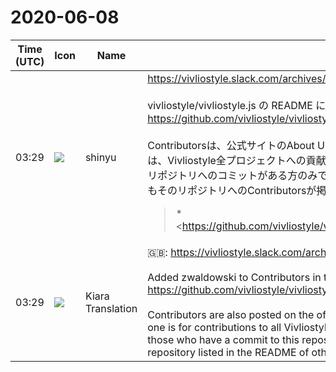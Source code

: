 # 2020-06-08

|Time (UTC)|Icon|Name|Message|
|---|---|---|---|
|03:29|![](https://avatars.slack-edge.com/2018-04-27/354445776386_e258f5ed5ba887b08668_72.jpg)|shinyu|<https://vivliostyle.slack.com/archives/CAKE04A83/p1591581190075800><br><br>vivliostyle/vivliostyle.js の README に掲載の Contributors に zwaldowski さんを追加しました:<br><https://github.com/vivliostyle/vivliostyle.js/blob/master/README.md#contributors-><br><br>Contributorsは、公式サイトのAbout UsページとHistoryページにも掲載してます。そちらのほうは、Vivliostyle全プロジェクトへの貢献が対象ですが、vivliostyle.js の README に掲載は、このリポジトリへのコミットがある方のみです。他のリポジトリ（vivliostyle-cli など）のREADMEにもそのリポジトリへのContributorsが掲載されるようにしたほうがよいかも。<br><blockquote>*<https://github.com/vivliostyle/vivliostyle.js/compare/77edf03dd641...08e85459c1ad|1 new commit> pushed to <https://github.com/vivliostyle/vivliostyle.js/tree/master|`master`>*<br><https://github.com/vivliostyle/vivliostyle.js/commit/08e85459c1ad0a5ca73a6449d260e6088673a776|`08e85459`> - docs: add @zwaldowski as a contributor</blockquote><br><blockquote><pre>&lt;img src="https://vivliostyle.org/assets/vivliostyle-logo.svg" width="300" alt="Vivliostyle" /&gt;&lt;br/&gt;<br><br>Vivliostyle.js — HTML+CSS typesetting and rich paged viewing with EPUB/Web publications support<br><br>[![GitHub tag][github-tag]][github-tag-url]<br>[![Build Status][build-status]][build-status-url]<br>[![GitHub contributors][contributors]][contributors-url]<br>[![PR's welcome][pr-welcome]][pr-welcome-url]<br><br>🌏 [Vivliostyle website](<https://vivliostyle.org>)  <br>📖 [Documents](<https://vivliostyle.org/documents/>)  <br>🤝 [Join Community](<https://vivliostyle.org/community/>)<br><br>## Official Packages<br><br>### Vivliostyle Viewer [`vivliostyle-viewer`](<https://github.com/vivliostyle/vivliostyle.js/tree/master/packages/viewer>)<br><br>Use online [Vivliostyle Viewer](<https://vivliostyle.org/viewer/>), or download a distribution package from <https://vivliostyle.github.io>.<br><br>- [User Guide](<https://docs.vivliostyle.org/#/user-guide>)<br>- [Samples](<https://vivliostyle.org/samples/>)<br><br>### Vivliostyle Core [`vivliostyle-core`](<https://github.com/vivliostyle/vivliostyle.js/tree/master/packages/core>)<br><br>To integrate Vivliostyle Core in your project, install it as follows:<br></pre><br>npm install @vivliostyle/core<br>```<br><br>See [API Reference](<https://docs.vivliostyle.org/#/api>).<br><br>### Vivliostyle CLI [`vivliostyle-cli`](<https://github.com/vivliostyle/vivliostyle-cli>)<br><br>[Vivliostyle CLI](<https://github.com/vivliostyle/vivliostyle-cli>) is a command-line interface for Vivliostyle.<br><br>### Vivliostyle Print [`vivliostyle-print`](<https://github.com/vivliostyle/vivliostyle-print>)<br><br>[Vivliostyle Print](<https://github.com/vivliostyle/vivliostyle-print>) allows page-layouting using the Vivliostyle Core for printing within a website without destroying the original layout.<br><br>## Contribution<br><br>- [Contribution Guide](<https://github.com/vivliostyle/vivliostyle.js/tree/master/CONTRIBUTING.md>) for development setup.<br>- [Development Wiki](<https://github.com/vivliostyle/vivliostyle.js/wiki/Development>).<br><br>### Bug Reports &amp; Feature Requests<br><br>Please report on [GitHub Issues](<https://github.com/vivliostyle/vivliostyle.js/issues>).<br><br>### Contributors ✨<br><br>Thanks goes to these wonderful people ([emoji key](<https://allcontributors.org/docs/en/emoji-key>)):<br><br>&lt;!-- ALL-CONTRIBUTORS-LIST:START - Do not remove or modify this section --&gt;<br>&lt;!-- prettier-ignore-start --&gt;<br>&lt;!-- markdownlint-disable --&gt;<br>&lt;table&gt;<br>  &lt;tr&gt;<br>    &lt;td align="center"&gt;&lt;a href="https://github.com/sorotokin"&gt;&lt;img src="https://avatars3.githubusercontent.com/u/11699780?v=4" width="80px;" alt=""/&gt;&lt;br /&gt;&lt;sub&gt;&lt;b&gt;sorotokin&lt;/b&gt;&lt;/sub&gt;&lt;/a&gt;&lt;br /&gt;&lt;a href="https://github.com/vivliostyle/vivliostyle.js/commits?author=sorotokin" title="Code"&gt;💻&lt;/a&gt;&lt;/td&gt;<br>    &lt;td align="center"&gt;&lt;a href="http://kwkbtr.info"&gt;&lt;img src="https://avatars3.githubusercontent.com/u/3595560?v=4" width="80px;" alt=""/&gt;&lt;br /&gt;&lt;sub&gt;&lt;b&gt;KAWAKUBO Toru&lt;/b&gt;&lt;/sub&gt;&lt;/a&gt;&lt;br /&gt;&lt;a href="https://github.com/vivliostyle/vivliostyle.js/commits?author=kwkbtr@vivliostyle.com" title="Code"&gt;💻&lt;/a&gt;&lt;/td&gt;<br>    &lt;td align="center"&gt;&lt;a href="https://bibi.epub.link"&gt;&lt;img src="https://avatars0.githubusercontent.com/u/3631499?v=4" width="80px;" alt=""/&gt;&lt;br /&gt;&lt;sub&gt;&lt;b&gt;Satoru MATSUSHIMA (℠)&lt;/b&gt;&lt;/sub&gt;&lt;/a&gt;&lt;br /&gt;&lt;a href="https://github.com/vivliostyle/vivliostyle.js/commits?author=satorumurmur" title="Code"&gt;💻&lt;/a&gt;&lt;/td&gt;<br>    &lt;td align="center"&gt;&lt;a href="http://null.ly"&gt;&lt;img src="https://avatars2.githubusercontent.com/u/291185?v=4" width="80px;" alt=""/&gt;&lt;br /&gt;&lt;sub&gt;&lt;b&gt;Seiya Konno&lt;/b&gt;&lt;/sub&gt;&lt;/a&gt;&lt;br /&gt;&lt;a href="https://github.com/vivliostyle/vivliostyle.js/commits?author=nulltask" title="Code"&gt;💻&lt;/a&gt;&lt;/td&gt;<br>    &lt;td align="center"&gt;&lt;a href="http://www.johanneswilm.org"&gt;&lt;img src="https://avatars2.githubusercontent.com/u/595512?v=4" width="80px;" alt=""/&gt;&lt;br /&gt;&lt;sub&gt;&lt;b&gt;Johannes Wilm&lt;/b&gt;&lt;/sub&gt;&lt;/a&gt;&lt;br /&gt;&lt;a href="https://github.com/vivliostyle/vivliostyle.js/commits?author=johanneswilm" title="Code"&gt;💻&lt;/a&gt;&lt;/td&gt;<br>    &lt;td align="center"&gt;&lt;a href="https://florian.rivoal.net"&gt;&lt;img src="https://avatars0.githubusercontent.com/u/113268?v=4" width="80px;" alt=""/&gt;&lt;br /&gt;&lt;sub&gt;&lt;b&gt;Florian Rivoal&lt;/b&gt;&lt;/sub&gt;&lt;/a&gt;&lt;br /&gt;&lt;a href="https://github.com/vivliostyle/vivliostyle.js/commits?author=frivoal" title="Code"&gt;💻&lt;/a&gt;&lt;/td&gt;<br>    &lt;td align="center"&gt;&lt;a href="https://skoji.jp"&gt;&lt;img src="https://avatars1.githubusercontent.com/u/119629?v=4" width="80px;" alt=""/&gt;&lt;br /&gt;&lt;sub&gt;&lt;b&gt;Satoshi KOJIMA&lt;/b&gt;&lt;/sub&gt;&lt;/a&gt;&lt;br /&gt;&lt;a href="https://github.com/vivliostyle/vivliostyle.js/commits?author=skoji" title="Code"&gt;💻&lt;/a&gt;&lt;/td&gt;<br>  &lt;/tr&gt;<br>  &lt;tr&gt;<br>    &lt;td align="center"&gt;&lt;a href="http://unageanu.hatenablog.com/"&gt;&lt;img src="https://avatars2.githubusercontent.com/u/11205?v=4" width="80px;" alt=""/&gt;&lt;br /&gt;&lt;sub&gt;&lt;b&gt;Masaya Yamauchi&lt;/b&gt;&lt;/sub&gt;&lt;/a&gt;&lt;br /&gt;&lt;a href="https://github.com/vivliostyle/vivliostyle.js/commits?author=unageanu" title="Code"&gt;💻&lt;/a&gt;&lt;/td&gt;<br>    &lt;td align="center"&gt;&lt;a href="https://vivliostyle.org"&gt;&lt;img src="https://avatars1.githubusercontent.com/u/3324737?v=4" width="80px;" alt=""/&gt;&lt;br /&gt;&lt;sub&gt;&lt;b&gt;Shinyu Murakami&lt;/b&gt;&lt;/sub&gt;&lt;/a&gt;&lt;br /&gt;&lt;a href="https://github.com/vivliostyle/vivliostyle.js/commits?author=MurakamiShinyu" title="Code"&gt;💻&lt;/a&gt; &lt;a href="https://github.com/vivliostyle/vivliostyle.js/commits?author=MurakamiShinyu" title="Documentation"&gt;📖&lt;/a&gt;&lt;/td&gt;<br>    &lt;td align="center"&gt;&lt;a href="https://blog.kubosho.com"&gt;&lt;img src="https://avatars0.githubusercontent.com/u/430267?v=4" width="80px;" alt=""/&gt;&lt;br /&gt;&lt;sub&gt;&lt;b&gt;Shota Kubota&lt;/b&gt;&lt;/sub&gt;&lt;/a&gt;&lt;br /&gt;&lt;a href="https://github.com/vivliostyle/vivliostyle.js/commits?author=kubosho" title="Code"&gt;💻&lt;/a&gt;&lt;/td&gt;<br>    &lt;td align="center"&gt;&lt;a href="https://harusamex.com"&gt;&lt;img src="https://avatars1.githubusercontent.com/u/1771005?v=4" width="80px;" alt=""/&gt;&lt;br /&gt;&lt;sub&gt;&lt;b&gt;spring-raining&lt;/b&gt;&lt;/sub&gt;&lt;/a&gt;&lt;br /&gt;&lt;a href="https://github.com/vivliostyle/vivliostyle.js/commits?author=spring-raining" title="Code"&gt;💻&lt;/a&gt; &lt;a href="https://github.com/vivliostyle/vivliostyle.js/commits?author=spring-raining" title="Documentation"&gt;📖&lt;/a&gt;&lt;/td&gt;<br>    &lt;td align="center"&gt;&lt;a href="http://cosmo0920.wordpress.com/"&gt;&lt;img src="https://avatars1.githubusercontent.com/u/700876?v=4" width="80px;" alt=""/&gt;&lt;br /&gt;&lt;sub&gt;&lt;b&gt;Hiroshi Hatake&lt;/b&gt;&lt;/sub&gt;&lt;/a&gt;&lt;br /&gt;&lt;a href="https://github.com/vivliostyle/vivliostyle.js/commits?author=cosmo0920" title="Code"&gt;💻&lt;/a&gt;&lt;/td&gt;<br>    &lt;td align="center"&gt;&lt;a href="https://twitter.com/takanakahiko"&gt;&lt;img src="https://avatars3.githubusercontent.com/u/10114717?v=4" width="80px;" alt=""/&gt;&lt;br /&gt;&lt;sub&gt;&lt;b&gt;takanakahiko&lt;/b&gt;&lt;/sub&gt;&lt;/a&gt;&lt;br /&gt;&lt;a href="https://github.com/vivliostyle/vivliostyle.js/commits?author=takanakahiko" title="Code"&gt;💻&lt;/a&gt;&lt;/td&gt;<br>    &lt;td align="center"&gt;&lt;a href="https://uechi.io"&gt;&lt;img src="https://avatars0.githubusercontent.com/u/431808?v=4" width="80px;" alt=""/&gt;&lt;br /&gt;&lt;sub&gt;&lt;b&gt;Yasuaki Uechi&lt;/b&gt;&lt;/sub&gt;&lt;/a&gt;&lt;br /&gt;&lt;a href="https://github.com/vivliostyle/vivliostyle.js/commits?author=uetchy" title="Code"&gt;💻&lt;/a&gt; &lt;a href="https://github.com/vivliostyle/vivliostyle.js/com…</blockquote>|
|03:29|![](https://avatars.slack-edge.com/2019-08-21/732685848020_f3f20736795184660348_72.png)|Kiara Translation|🇬🇧: <https://vivliostyle.slack.com/archives/CAKE04A83/p1591581190075800><br><br>Added zwaldowski to Contributors in the README for vivliostyle/vivliostyle.js:<br><https://github.com/vivliostyle/vivliostyle.js/blob/master/README.md#contributors-><br><br>Contributors are also posted on the official website About Us page and History page. That one is for contributions to all Vivliostyle projects, but the README for vivliostyle.js is only for those who have a commit to this repository. It may be better to have the Contributors for that repository listed in the README of other repositories (such as vivliostyle-cli).|
